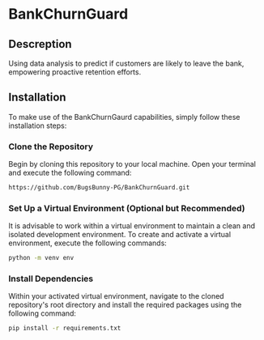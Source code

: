 # BankChurnGuard
## Descreption
Using data analysis to predict if customers are likely to leave the bank, empowering proactive retention efforts.

## Installation
To make use of the BankChurnGaurd capabilities, simply follow these installation steps:

###  Clone the Repository
Begin by cloning this repository to your local machine. Open your terminal and execute the following command:

```bash
https://github.com/BugsBunny-PG/BankChurnGuard.git
```
###  Set Up a Virtual Environment (Optional but Recommended)
It is advisable to work within a virtual environment to maintain a clean and isolated development environment. To create and activate a virtual environment, execute the following commands:
```bash
python -m venv env 
```
###  Install Dependencies
Within your activated virtual environment, navigate to the cloned repository's root directory and install the required packages using the following command:
  ```bash
pip install -r requirements.txt
```
